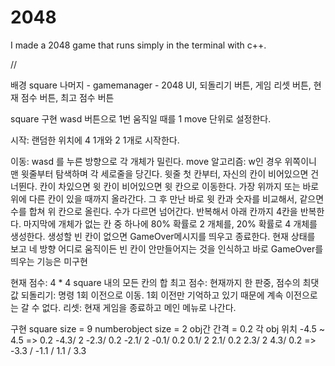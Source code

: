 # 2048
I made a 2048 game that runs simply in the terminal with c++.


//


배경 square
나머지 - gamemanager - 2048 UI, 되돌리기 버튼, 게임 리셋 버튼, 현재 점수 버튼, 최고 점수 버튼

square 구현
wasd 버튼으로 1번 움직일 때를 1 move 단위로 설정한다.

시작: 랜덤한 위치에 4 1개와 2 1개로 시작한다.

이동: wasd 를 누른 방향으로 각 개체가 밀린다.
  move 알고리즘:
    w인 경우 위쪽이니 맨 윗줄부터 탐색하며 각 세로줄을 당긴다.
    윗줄 첫 칸부터, 자신의 칸이 비어있으면 건너뛴다.
    칸이 차있으면 윗 칸이 비어있으면 윗 칸으로 이동한다. 가장 위까지 또는 바로 위에 다른 칸이 있을 때까지 올라간다.
    그 후 만난 바로 윗 칸과 숫자를 비교해서, 같으면 수를 합쳐 위 칸으로 올린다. 수가 다르면 넘어간다.
    반복해서 아래 칸까지 4칸을 반복한다.
    마지막에 개체가 없는 칸 중 하나에 80% 확률로 2 개체를, 20% 확률로 4 개체를 생성한다. 생성할 빈 칸이 없으면 GameOver메시지를 띄우고 종료한다.
      현재 상태를 보고 네 방향 어디로 움직이든 빈 칸이 안만들어지는 것을 인식하고 바로 GameOver를 띄우는 기능은 미구현
  
  
현재 점수: 4 * 4 square 내의 모든 칸의 합
최고 점수: 현재까지 한 판중, 점수의 최댓값
되돌리기: 명령 1회 이전으로 이동. 1회 이전만 기억하고 있기 때문에 계속 이전으로는 갈 수 없다.
리셋: 현재 게임을 종료하고 메인 메뉴로 나간다.


구현
square size = 9
numberobject size = 2
obj간 간격 = 0.2
각 obj 위치 -4.5 ~ 4.5 => 0.2 -4.3/ 2 -2.3/ 0.2 -2.1/ 2 -0.1/ 0.2 0.1/ 2 2.1/ 0.2 2.3/ 2 4.3/ 0.2
=> -3.3 / -1.1 / 1.1 / 3.3
